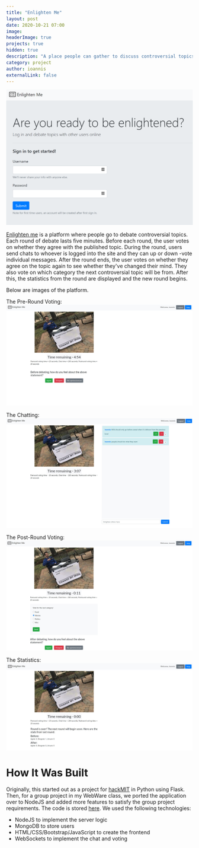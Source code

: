 ```yaml
---
title: "Enlighten Me"
layout: post
date: 2020-10-21 07:00
image: 
headerImage: true
projects: true
hidden: true
description: "A place people can gather to discuss controversial topics"
category: project
author: ioannis
externalLink: false
---
```


![Homepage](/assets/images/enlighten-me/homepage.PNG)

[Enlighten me](https://enlightenme.ioannis.ky) is a platform where people go to debate controversial topics. Each round of debate
lasts five minutes. Before each round, the user votes on whether they agree with the published topic. During the round, users
send chats to whoever is logged into the site and they can up or down -vote individual messages. After the round ends, the user
votes on whether they agree on the topic again to see whether they've changed their mind. They also vote on which category the next
controversial topic will be from. After this, the statistics from the round are displayed and the new round begins.

Below are images of the platform.


The Pre-Round Voting:
![Pre-Round Voting](/assets/images/enlighten-me/pre_vote.jpg)

The Chatting:
![Chatting](/assets/images/enlighten-me/chatting.jpg)

The Post-Round Voting:
![Post-Round Voting](/assets/images/enlighten-me/post_vote.jpg)

The Statistics:
![Statistics](/assets/images/enlighten-me/stats.jpg)

# How It Was Built

Originally, this started out as a project for [hackMIT](https://hackmit.org/) in Python using Flask. Then, for a group project
in my WebWare class, we ported the application over to NodeJS and added more features to satisfy the group project requirements.
The code is stored [here](https://github.com/IKyriazis/enlighten-me). We used the following technologies:
- NodeJS to implement the server logic
- MongoDB to store users
- HTML/CSS/Bootstrap/JavaScript to create the frontend
- WebSockets to implement the chat and voting

